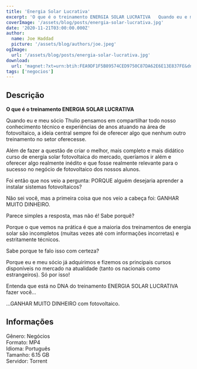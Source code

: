 ```yaml
---
title: 'Energia Solar Lucrativa'
excerpt: 'O que é o treinamento ENERGIA SOLAR LUCRATIVA   Quando eu e meu sócio Thulio pensamos em compartilhar todo nosso conhecimento técnico e experiências de anos atuando na área de fotovoltaico, a ideia central sempre foi de oferecer algo que nenhum outro treinamento no set'
coverImage: '/assets/blog/posts/energia-solar-lucrativa.jpg'
date: '2020-11-21T03:00:00.000Z'
author:
  name: Joe Haddad
  picture: '/assets/blog/authors/joe.jpeg'
ogImage:
  url: '/assets/blog/posts/energia-solar-lucrativa.jpg'
download:
  url: 'magnet:?xt=urn:btih:FEA9DF1F5B89574CED9750C87DA62E6E13E837FE&dn=Energia%20Solar%20Lucrativa&tr=udp%3a%2f%2ftracker.openbittorrent.com%3a1337%2fannounce&tr=udp%3a%2f%2ftracker.opentrackr.org%3a1337%2fannounce'
tags: ['negocios']
---
```

<h2>Descrição</h2>
<p></p><p><strong>O que é o treinamento ENERGIA SOLAR LUCRATIVA</strong></p><p>Quando eu e meu sócio Thulio pensamos em compartilhar todo nosso conhecimento técnico e experiências de anos atuando na área de fotovoltaico, a ideia central sempre foi de oferecer algo que nenhum outro treinamento no setor oferecesse.</p><p>Além de fazer a questão de criar o melhor, mais completo e mais didático curso de energia solar fotovoltaica do mercado, queríamos ir além e oferecer algo realmente inédito e que fosse realmente relevante para o sucesso no negócio de fotovoltaico dos nossos alunos.</p><p>Foi então que nos veio a pergunta: PORQUE alguém desejaria aprender a instalar sistemas fotovoltaicos?</p><p>Não sei você, mas a primeira coisa que nos veio a cabeça foi: GANHAR MUITO DINHEIRO.</p><p>Parece simples a resposta, mas não é! Sabe porquê?</p><p>Porque o que vemos na prática é que a maioria dos treinamentos de energia solar são incompletos (muitas vezes até com informações incorretas) e estritamente técnicos.</p><p>Sabe porque te falo isso com certeza?</p><p>Porque eu e meu sócio já adquirimos e fizemos os principais cursos disponíveis no mercado na atualidade (tanto os nacionais como estrangeiros). Só por isso!</p><p>Entenda que está no DNA do treinamento ENERGIA SOLAR LUCRATIVA fazer você…</p><p>…GANHAR MUITO DINHEIRO com fotovoltaico​.</p><h2>Informações</h2><p>Gênero: Negócios<br/>Formato: MP4<br/>Idioma: Português<br/>Tamanho: 6.15 GB<br/>Servidor: Torrent</p>